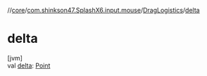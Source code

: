 //[core](../../../index.md)/[com.shinkson47.SplashX6.input.mouse](../index.md)/[DragLogistics](index.md)/[delta](delta.md)

# delta

[jvm]\
val [delta](delta.md): [Point](https://docs.oracle.com/javase/8/docs/api/java/awt/Point.html)
